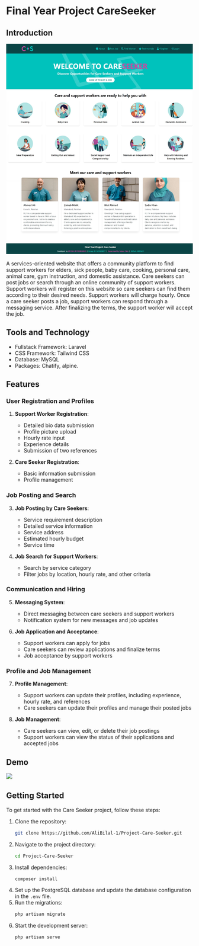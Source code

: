 # Final Year Project CareSeeker
## Introduction
![](https://github.com/AliBilal-1/Project-Care-Seeker/blob/main/Project%20Screenshot/Home%20Page%20-%20Guest.jpeg)

A services-oriented website that offers a community platform to find support workers for elders, sick people, baby care, cooking, personal care, animal care, gym instruction, and domestic assistance. Care seekers can post jobs or search through an online community of support workers. Support workers will register on this website so care seekers can find them according to their desired needs. Support workers will charge hourly. Once a care seeker posts a job, support workers can respond through a messaging service. After finalizing the terms, the support worker will accept the job.

## Tools and Technology
- Fullstack Framework: Laravel 
- CSS Framework: Tailwind CSS
- Database: MySQL
- Packages: Chatify, alpine.

## Features

### User Registration and Profiles

1. **Support Worker Registration**:
   - Detailed bio data submission
   - Profile picture upload
   - Hourly rate input
   - Experience details
   - Submission of two references

2. **Care Seeker Registration**:
   - Basic information submission
   - Profile management

### Job Posting and Search

3. **Job Posting by Care Seekers**:
   - Service requirement description
   - Detailed service information
   - Service address
   - Estimated hourly budget
   - Service time

4. **Job Search for Support Workers**:
   - Search by service category
   - Filter jobs by location, hourly rate, and other criteria

### Communication and Hiring

5. **Messaging System**:
   - Direct messaging between care seekers and support workers
   - Notification system for new messages and job updates

6. **Job Application and Acceptance**:
   - Support workers can apply for jobs
   - Care seekers can review applications and finalize terms
   - Job acceptance by support workers

### Profile and Job Management

7. **Profile Management**:
   - Support workers can update their profiles, including experience, hourly rate, and references
   - Care seekers can update their profiles and manage their posted jobs

8. **Job Management**:
   - Care seekers can view, edit, or delete their job postings
   - Support workers can view the status of their applications and accepted jobs
## Demo
![](https://github.com/AliBilal-1/Project-Care-Seeker/blob/main/Project%20Screenshot/CareSeeker%20Demo%20normal%20speed.gif)

## Getting Started

To get started with the Care Seeker project, follow these steps:

1. Clone the repository: 
   ```bash
   git clone https://github.com/AliBilal-1/Project-Care-Seeker.git
   ```
2. Navigate to the project directory:
   ```bash
   cd Project-Care-Seeker
   ```
3. Install dependencies:
   ```bash
   composer install
   ```
4. Set up the PostgreSQL database and update the database configuration in the `.env` file.
5. Run the migrations:
   ```bash
   php artisan migrate
   ```
6. Start the development server:
   ```bash
   php artisan serve
